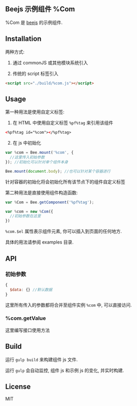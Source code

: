 Beejs 示例组件 %Com
---

%Com 是 [beejs] 的示例组件.

Installation
---
两种方式:
1. 通过 commonJS 或其他模块系统引入

2. 传统的 script 标签引入
```html
<script src="./build/%com.js"></script>
```

Usage
---
第一种用法是使用自定义标签:

1. 在 HTML 中使用自定义标签 `%pf%tag` 来引用该组件

  ```html
  <%pf%tag id="%com"></%pf%tag>
  ```

2. 在 js 中初始化

  ```js
  var %com = Bee.mount('%com', {
    //这里传入初始参数
  }); //初始化可以针对单个组件本身

  Bee.mount(document.body); //也可以针对某个容器进行
  ```
  针对容器的初始化将会初始化所有该节点下的组件自定义标签


第二种用法是直接使用组件构造函数:

```js
var %Com = Bee.getComponent('%pf%tag');

var %com = new %Com({
  //初始参数在这里
})
```

`%com.$el` 属性表示组件元素, 你可以插入到页面的任何地方.

具体的用法请参阅 examples 目录.


API
---
### 初始参数
```js
{
  $data: {} //默认数据
}
```
这里所有传入的参数都将合并至组件实例 `%com` 中, 可以直接访问.

### %com.getValue

这里编写接口使用方法

Build
---
运行 `gulp build` 来构建组件 js 文件.

运行 `gulp` 会自动监控, 组件 js 和示例 js 的变化, 并实时构建.

License
---
MIT


[beejs]: https://github.com/CFETeam/bee.js
